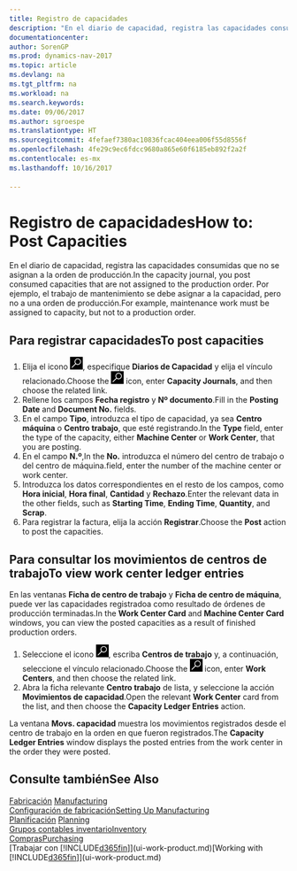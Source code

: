 ```yaml
---
title: Registro de capacidades
description: "En el diario de capacidad, registra las capacidades consumidas que no se asignan a la orden de producción. Por ejemplo, el trabajo de mantenimiento se debe asignar a la capacidad, pero no a una orden de producción."
documentationcenter: 
author: SorenGP
ms.prod: dynamics-nav-2017
ms.topic: article
ms.devlang: na
ms.tgt_pltfrm: na
ms.workload: na
ms.search.keywords: 
ms.date: 09/06/2017
ms.author: sgroespe
ms.translationtype: HT
ms.sourcegitcommit: 4fefaef7380ac10836fcac404eea006f55d8556f
ms.openlocfilehash: 4fe29c9ec6fdcc9680a865e60f6185eb892f2a2f
ms.contentlocale: es-mx
ms.lasthandoff: 10/16/2017

---
```

# <a name="how-to-post-capacities"></a><span data-ttu-id="faf1f-104">Registro de capacidades</span><span class="sxs-lookup"><span data-stu-id="faf1f-104">How to: Post Capacities</span></span>
<span data-ttu-id="faf1f-105">En el diario de capacidad, registra las capacidades consumidas que no se asignan a la orden de producción.</span><span class="sxs-lookup"><span data-stu-id="faf1f-105">In the capacity journal, you post consumed capacities that are not assigned to the production order.</span></span> <span data-ttu-id="faf1f-106">Por ejemplo, el trabajo de mantenimiento se debe asignar a la capacidad, pero no a una orden de producción.</span><span class="sxs-lookup"><span data-stu-id="faf1f-106">For example, maintenance work must be assigned to capacity, but not to a production order.</span></span>  

## <a name="to-post-capacities"></a><span data-ttu-id="faf1f-107">Para registrar capacidades</span><span class="sxs-lookup"><span data-stu-id="faf1f-107">To post capacities</span></span>  
1.  <span data-ttu-id="faf1f-108">Elija el icono ![Buscar página o informe](media/ui-search/search_small.png "icono Buscar página o informe"), especifique **Diarios de Capacidad** y elija el vínculo relacionado.</span><span class="sxs-lookup"><span data-stu-id="faf1f-108">Choose the ![Search for Page or Report](media/ui-search/search_small.png "Search for Page or Report icon") icon, enter **Capacity Journals**, and then choose the related link.</span></span>  
2.  <span data-ttu-id="faf1f-109">Rellene los campos **Fecha registro** y **Nº documento**.</span><span class="sxs-lookup"><span data-stu-id="faf1f-109">Fill in the **Posting Date** and **Document No.** fields.</span></span>  
3.  <span data-ttu-id="faf1f-110">En el campo **Tipo**, introduzca el tipo de capacidad, ya sea **Centro máquina** o **Centro trabajo**, que esté registrando.</span><span class="sxs-lookup"><span data-stu-id="faf1f-110">In the **Type** field, enter the type of the capacity, either **Machine Center** or **Work Center**, that you are posting.</span></span>  
4.  <span data-ttu-id="faf1f-111">En el campo **N.º**,</span><span class="sxs-lookup"><span data-stu-id="faf1f-111">In the **No.**</span></span> <span data-ttu-id="faf1f-112">introduzca el número del centro de trabajo o del centro de máquina.</span><span class="sxs-lookup"><span data-stu-id="faf1f-112">field, enter the number of the machine center or work center.</span></span>  
5.  <span data-ttu-id="faf1f-113">Introduzca los datos correspondientes en el resto de los campos, como **Hora inicial**, **Hora final**, **Cantidad** y **Rechazo**.</span><span class="sxs-lookup"><span data-stu-id="faf1f-113">Enter the relevant data in the other fields, such as **Starting Time**, **Ending Time**, **Quantity**, and **Scrap**.</span></span>  
6.  <span data-ttu-id="faf1f-114">Para registrar la factura, elija la acción **Registrar**.</span><span class="sxs-lookup"><span data-stu-id="faf1f-114">Choose the **Post** action to post the capacities.</span></span>  

## <a name="to-view-work-center-ledger-entries"></a><span data-ttu-id="faf1f-115">Para consultar los movimientos de centros de trabajo</span><span class="sxs-lookup"><span data-stu-id="faf1f-115">To view work center ledger entries</span></span>  
<span data-ttu-id="faf1f-116">En las ventanas **Ficha de centro de trabajo** y **Ficha de centro de máquina**, puede ver las capacidades registradoa como resultado de órdenes de producción terminadas.</span><span class="sxs-lookup"><span data-stu-id="faf1f-116">In the **Work Center Card** and **Machine Center Card** windows, you can view the posted capacities as a result of finished production orders.</span></span>    
1.  <span data-ttu-id="faf1f-117">Seleccione el icono ![Buscar página o informe](media/ui-search/search_small.png "icono Buscar página o informe"), escriba **Centros de trabajo** y, a continuación, seleccione el vínculo relacionado.</span><span class="sxs-lookup"><span data-stu-id="faf1f-117">Choose the ![Search for Page or Report](media/ui-search/search_small.png "Search for Page or Report icon") icon, enter **Work Centers**, and then choose the related link.</span></span>  
2.  <span data-ttu-id="faf1f-118">Abra la ficha relevante **Centro trabajo** de lista, y seleccione la acción **Movimientos de capacidad**.</span><span class="sxs-lookup"><span data-stu-id="faf1f-118">Open the relevant **Work Center** card from the list, and then choose the **Capacity Ledger Entries** action.</span></span>  

<span data-ttu-id="faf1f-119">La ventana **Movs. capacidad** muestra los movimientos registrados desde el centro de trabajo en la orden en que fueron registrados.</span><span class="sxs-lookup"><span data-stu-id="faf1f-119">The **Capacity Ledger Entries** window displays the posted entries from the work center in the order they were posted.</span></span>   

## <a name="see-also"></a><span data-ttu-id="faf1f-120">Consulte también</span><span class="sxs-lookup"><span data-stu-id="faf1f-120">See Also</span></span>  
<span data-ttu-id="faf1f-121">[Fabricación](production-manage-manufacturing.md)  </span><span class="sxs-lookup"><span data-stu-id="faf1f-121">[Manufacturing](production-manage-manufacturing.md)  </span></span>  
[<span data-ttu-id="faf1f-122">Configuración de fabricación</span><span class="sxs-lookup"><span data-stu-id="faf1f-122">Setting Up Manufacturing</span></span>](production-configure-production-processes.md)  
<span data-ttu-id="faf1f-123">[Planificación](production-planning.md)    </span><span class="sxs-lookup"><span data-stu-id="faf1f-123">[Planning](production-planning.md)    </span></span>  
[<span data-ttu-id="faf1f-124">Grupos contables inventario</span><span class="sxs-lookup"><span data-stu-id="faf1f-124">Inventory</span></span>](inventory-manage-inventory.md)  
[<span data-ttu-id="faf1f-125">Compras</span><span class="sxs-lookup"><span data-stu-id="faf1f-125">Purchasing</span></span>](purchasing-manage-purchasing.md)  
<span data-ttu-id="faf1f-126">[Trabajar con [!INCLUDE[d365fin](includes/d365fin_md.md)]](ui-work-product.md)</span><span class="sxs-lookup"><span data-stu-id="faf1f-126">[Working with [!INCLUDE[d365fin](includes/d365fin_md.md)]](ui-work-product.md)</span></span>

